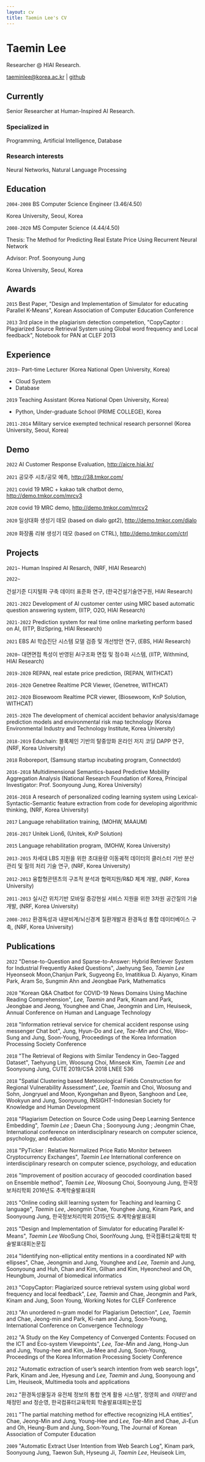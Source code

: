 ```yaml
---
layout: cv
title: Taemin Lee's CV
---
```

# Taemin Lee
Researcher @ HIAI Research.

<div id="webaddress">
<a href="taeminlee@korea.ac.kr">taeminlee@korea.ac.kr</a>
| <a href="http://github.com/taeminlee">github</a>
</div>


## Currently

Senior Researcher at Human-Inspired AI Research.

### Specialized in

Programming, Artificial Intelligence, Database

### Research interests

Neural Networks, Natural Language Processing

## Education

`2004-2008`
BS Computer Science Engineer (3.46/4.50)

Korea University, Seoul, Korea

`2008-2020`
MS Computer Science (4.44/4.50)

Thesis: The Method for Predicting Real Estate Price Using Recurrent Neural Network

Advisor: Prof. Soonyoung Jung

Korea University, Seoul, Korea

## Awards

`2015`
Best Paper, "Design and Implementation of Simulator for educating Parallel K-Means", Korean Association of Computer Education Conference

`2013`
3rd place in the plagiarism detection competetion, "CopyCaptor : Plagiarized Source Retrieval System using Global word frequency and Local feedback", Notebook for PAN at CLEF 2013

## Experience

`2019~`
Part-time Lecturer (Korea National Open University, Korea)
- Cloud System
- Database

`2019`
Teaching Assistant (Korea National Open University, Korea)
- Python, Under-graduate School (PRIME COLLEGE), Korea

`2011-2014`
Military service exempted technical research personnel (Korea University, Seoul, Korea)

## Demo

`2022` AI Customer Response Evaluation, http://aicre.hiai.kr/

`2021` 공모주 시초/공모 예측, http://38.tmkor.com/

`2021` covid 19 MRC + kakao talk chatbot demo, http://demo.tmkor.com/mrcv3

`2020` covid 19 MRC demo, http://demo.tmkor.com/mrcv2

`2020` 일상대화 생성기 데모 (based on dialo gpt2), http://demo.tmkor.com/dialo

`2020` 화장품 리뷰 생성기 데모 (based on CTRL), http://demo.tmkor.com/ctrl

## Projects

`2021~`
Human Inspired AI Resarch, (NRF, HIAI Research)

`2022~`

건설기준 디지털화 구축 데이터 표준화 연구, (한국건설기술연구원, HIAI Research)

`2021-2022`
Development of AI customer center using MRC based automatic question answering system, (IITP, O2O, HIAI Research)

`2021-2022`
Prediction system for real time online marketing perform based on AI, (IITP, BizSpring, HIAI Research)

`2021`
EBS AI 학습진단 시스템 모델 검증 및 개선방안 연구, (EBS, HIAI Research)

`2020~`
대면면접 특성이 반영된 AI구조화 면접 및 점수화 시스템, (IITP, Withmind, HIAI Research)

`2019-2020`
REPAN, real estate price prediction, (REPAN, WITHCAT)

`2016-2020`
Genetree Realtime PCR Viewer, (Genetree, WITHCAT)

`2012-2020`
Biosewoom Realtime PCR viewer, (Biosewoom, KnP Solution, WITHCAT)

`2015-2020`
The development of chemical accident behavior analysis/damage prediction models and environmental risk map technology (Korea Environmental Industry and Technology Institute, Korea University)

`2018-2019`
Educhain: 블록체인 기반의 탈중앙화 온라인 저지 코딩 DAPP 연구, (NRF, Korea University)

`2018`
Roboreport, (Samsung startup incubating program, Connectdot)

`2016-2018`
Multidimensional Semantics-based Predictive Mobility Aggregation Analysis (National Research Foundation of Korea, Principal Investigator: Prof. Soonyoung Jung, Korea University)

`2016-2018`
A research of personalized coding learning system using Lexical-Syntactic-Semantic feature extraction from code for developing algorithmic thinking, (NRF, Korea University)

`2017`
Language rehabilitation training, (MOHW, MAAUM)

`2016-2017`
Unitek Lion6, (Unitek, KnP Solution)

`2015`
Language rehabilitation program, (MOHW, Korea University)

`2013-2015`
차세대 LBS 지원을 위한 초대용량 이동궤적 데이터의 클러스터 기반 분산 관리 및 질의 처리 기술 연구, (NRF, Korea University)

`2012-2013`
융합형콘텐츠의 구조적 분석과 협력지원/R&D 체계 개발, (NRF, Korea University)

`2011-2013`
실시간 위치기반 모바일 증강현실 서비스 지원을 위한 3차원 공간질의 기술 개발, (NRF, Korea University)

`2008-2012`
환경독성과 내분비계/뇌신경계 질환개발과 환경독성 통합 데이터베이스 구축, (NRF, Korea University)

## Publications

`2022` "Dense-to-Question and Sparse-to-Answer: Hybrid Retriever System for Industrial Frequently Asked Questions", Jaehyung Seo, *Taemin Lee* Hyeonseok Moon,Chanjun Park, Sugyeong Eo, Imatitikua D. Aiyanyo, Kinam Park, Aram So, Sungmin Ahn and Jeongbae Park, Mathematics

`2020` "Korean Q&A Chatbot for COVID-19 News Domains Using Machine Reading Comprehension", *Lee, Taemin* and Park, Kinam and Park, Jeongbae and Jeong, Younghee and Chae, Jeongmin and Lim, Heuiseok, Annual Conference on Human and Language Technology

`2018` "Information retrieval service for chemical accident response using messenger Chat bot", Jung, Hyun-Do and *Lee, Tae-Min* and Choi, Woo-Sung and Jung, Soon-Young, Proceedings of the Korea Information Processing Society Conference

`2018` "The Retrieval of Regions with Similar Tendency in Geo-Tagged Dataset", Taehyung Lim, Woosung Choi, Minseok Kim, *Taemin Lee* and Soonyoung Jung, CUTE 2019/CSA 2018 LNEE 536

`2018` "Spatial Clustering based Meteorological Fields Construction for Regional Vulnerability Assessment", *Lee, Taemin* and Choi, Woosung and Sohn, Jongryuel and Moon, Kyongwhan and Byeon, Sanghoon and Lee, Wookyun and Jung, Soonyoung, INSIGHT-Indonesian Society for Knowledge and Human Development

`2018` "Plagiarism Detection on Source Code using Deep Learning Sentence Embedding", *Taemin Lee* ; Daeun Cha ; Soonyoung Jung ; Jeongmin Chae, International conference on interdisciplinary research on computer science, psychology, and education

`2018` "PyTicker : Relative Normalized Price Ratio Monitor between Cryptocurrency Exchanges", *Taemin Lee* International conference on interdisciplinary research on computer science, psychology, and education

`2016` "Improvement of position accuracy of geocoded coordination based on Ensemble method", *Taemin Lee*, Woosung Choi, Soonyoung Jung, 한국정보처리학회 2016년도 추계학술발표대회

`2015` "Online coding skill learning system for Teaching and learning C language", *Taemin Lee*, Jeongmin Chae, Younghee Jung, Kinam Park, and Soonyoung Jung, 한국정보처리학회 2015년도 추계학술발표대회

`2015` "Design and Implementation of Simulator for educating Parallel K-Means", *Taemin Lee* WooSung Choi, SoonYoung Jung, 한국컴퓨터교육학회 학술발표대회논문집

`2014` "Identifying non-elliptical entity mentions in a coordinated NP with ellipses", Chae, Jeongmin and Jung, Younghee and *Lee, Taemin* and Jung, Soonyoung and Huh, Chan and Kim, Gilhan and Kim, Hyeoncheol and Oh, Heungbum, Journal of biomedical informatics

`2013` "CopyCaptor: Plagiarized source retrieval system using global word frequency and local feedback", *Lee, Taemin* and Chae, Jeongmin and Park, Kinam and Jung, Soon Young, Working Notes for CLEF Conference

`2013` "An unordered n-gram model for Plagiarism Detection", *Lee, Taemin* and Chae, Jeong-min and Park, Ki-nam and Jung, Soon-Young, International Conference on Convergence Technology

`2012` "A Study on the Key Competency of Converged Contents: Focused on the ICT and Eco-system Viewpoints", *Lee, Tae-Min* and Jang, Hong-Jun and Jung, Young-hee and Kim, Ja-Mee and Jung, Soon-Young, Proceedings of the Korea Information Processing Society Conference

`2012` "Automatic extraction of user’s search intention from web search logs", Park, Kinam and Jee, Hyesung and *Lee, Taemin* and Jung, Soonyoung and Lim, Heuiseok, Multimedia tools and applications

`2012` "환경독성물질과 유전체 정보의 통합 연계 활용 시스템", 정영희 and *이태민* and 채정민 and 정순영, 한국컴퓨터교육학회 학술발표대회논문집

`2011` "The partial matching method for effective recognizing HLA entities", Chae, Jeong-Min and Jung, Young-Hee and *Lee, Tae-Min* and Chae, Ji-Eun and Oh, Heung-Bum and Jung, Soon-Young, The Journal of Korean Association of Computer Education

`2009` "Automatic Extract User Intention from Web Search Log", Kinam park, Soonyoung Jung, Taewon Suh, Hyseung Ji, *Taemin Lee*, Heuiseok Lim,

<!-- ### Footer

Last updated: 2022 -->


